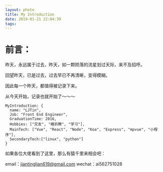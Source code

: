 ```yaml
---
layout: photo
title: My Introduction
date: 2019-01-21 22:04:39
tags: 
---
```


# 前言：
昨天，永远属于过去，昨天，如一颗陨落的流星划过天际，来不及招呼。

回望昨天，已是过去，过去早已不再清晰，变得模糊。

因此每一个昨天，都值得被记录下来。

从今天开始，记录也就开始了～～～

```
MyIntroduction: {
  name: "LJTin",
  Job: "Front End Engineer",
  GraduationTime: 2016,
  Hobbies: ["交友", "瞎折腾", "学习"],
  MainTech: ["Vue", "React", "Node", "Koa", "Express", "mpvue", "小程序"],
  SecondaryTech:["linux", "python"]
}
```

如果各位大佬看到了这里，那么有猿千里来相会吧：

  email：jiantinglian619@gmail.com
  wechat：ai562751028